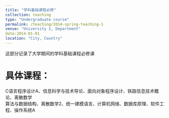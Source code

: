 ```yaml
---
title: "学科基础课程必修"
collection: teaching
type: "Undergraduate course"
permalink: /teaching/2014-spring-teaching-1
venue: "University 1, Department"
date:2014-01-01 
location: "City, Country"
---
```


这部分记录了大学期间的学科基础课程必修课

具体课程：
======

C语言程序设计A、信息科学与技术导论、面向对象程序设计、铁路信息技术概论、离散数学  
算法与数据结构、离散数学2、统一建模语言、计算机网络、数据库原理、软件工程、操作系统A
